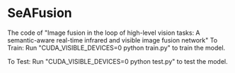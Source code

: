 # SeAFusion
The code of "Image fusion in the loop of high-level vision tasks: A semantic-aware real-time infrared and visible image fusion network"
To Train:
  Run "CUDA_VISIBLE_DEVICES=0 python train.py" to train the model.

To Test:
  Run "CUDA_VISIBLE_DEVICES=0 python test.py" to test the model.
